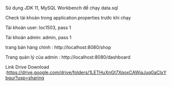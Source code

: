 Sử dụng JDK 11, MySQL Workbench để chạy data.sql

Check tài khoản trong application.properties trước khi chạy

Tài khoản user: loc1503, pass 1

Tài khoản admin: admin, pass 1

trang bán hàng chính : http://localhost:8080/shop

Trang quản lý của admin : http://localhost:8080/dashboard

Link Drive Download :https://drive.google.com/drive/folders/1LETHuXnGt7XqoxCAWiaJuq0aCIxYbgur?usp=sharing
